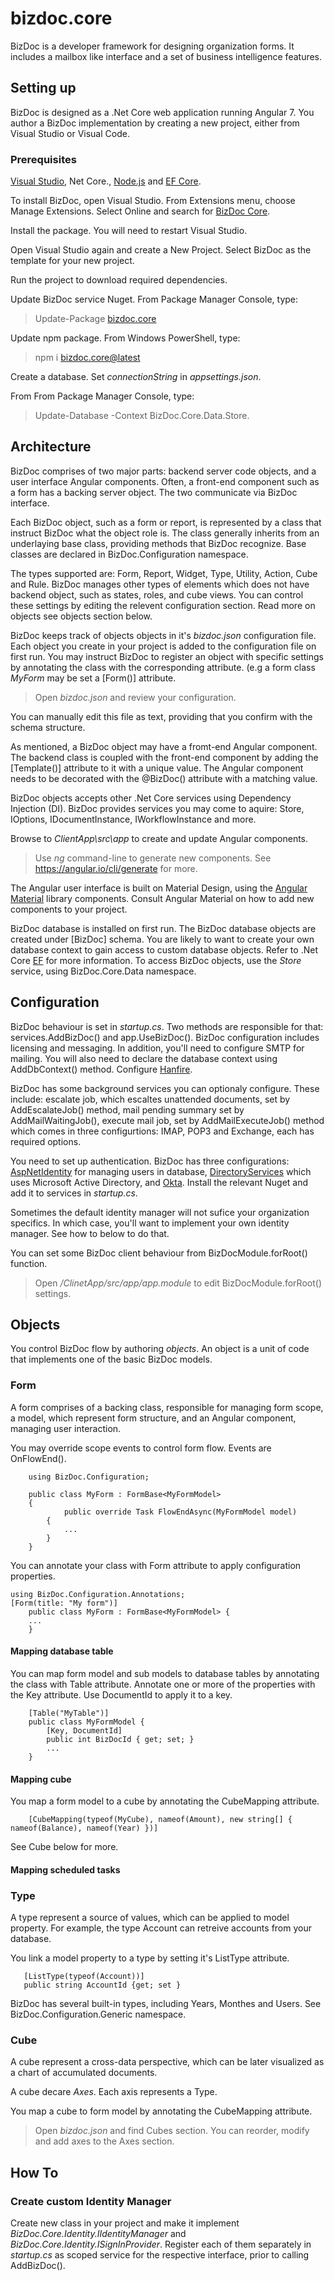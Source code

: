 # bizdoc.core

BizDoc is a developer framework for designing organization forms. It includes a mailbox like interface and a set of business intelligence features.

## Setting up

BizDoc is designed as a .Net Core web application running Angular 7. You author a BizDoc implementation by creating a new project, either from Visual Studio or Visual Code. 

### Prerequisites

[Visual Studio](https://visualstudio.microsoft.com/vs/), Net Core.,
[Node.js](https://nodejs.org/)
and [EF Core](https://docs.microsoft.com/en-us/ef/core/get-started/install/).

To install BizDoc, open Visual Studio. From Extensions menu, choose Manage Extensions. Select Online and search for [BizDoc Core](https://marketplace.visualstudio.com/items?itemName=Moding.BizDoc-Core).

Install the package. You will need to restart Visual Studio.

Open Visual Studio again and create a New Project. Select BizDoc as the template for your new project.

Run the project to download required dependencies.

Update BizDoc service Nuget. From Package Manager Console, type:

> Update-Package [bizdoc.core](https://www.nuget.org/packages/BizDoc.Core/)

Update npm package. From Windows PowerShell, type:

> npm i [bizdoc.core@latest](https://www.npmjs.com/package/bizdoc.core)

Create a database. Set _connectionString_ in _appsettings.json_. 

From From Package Manager Console, type:

> Update-Database -Context BizDoc.Core.Data.Store.

## Architecture

BizDoc comprises of two major parts: backend server code objects, and a user interface Angular components. Often, a front-end component such as a form has a backing server object. The two communicate via BizDoc interface.

Each BizDoc object, such as a form or report, is represented by a class that instruct BizDoc what the object role is. The class generally inherits from an underlaying base class, providing methods that BizDoc recognize. Base classes are declared in BizDoc.Configuration namespace. 

The types supported are:
Form,
Report,
Widget,
Type,
Utility,
Action,
Cube and
Rule.
BizDoc manages other types of elements which does not have backend object, such as states, roles, and cube views. You can control these settings by editing the relevent configuration section.
Read more on objects see objects section below.


BizDoc keeps track of objects objects in it's _bizdoc.json_ configuration file. Each object you create in your project is added to the configuration file on first run.
You may instruct BizDoc to register an object with specific settings by annotating the class with the corresponding attribute. (e.g a form class _MyForm_ may be set a \[Form()\] attribute.

> Open _bizdoc.json_ and review your configuration.

You can manually edit this file as text, providing that you confirm with the schema structure.

As mentioned, a BizDoc object may have a fromt-end Angular component. The backend class is coupled with the front-end component by adding the \[Template()\] attribute to it with a unique value. The Angular component needs to be decorated with the @BizDoc() attribute with a matching value. 

BizDoc objects accepts other .Net Core services using Dependency Injection (DI). 
BizDoc provides services you may come to aquire: Store, IOptions<SystemOptions>, IDocumentInstance, IWorkflowInstance and more. 

Browse to _ClientApp\src\app_ to create and update Angular components.

> Use _ng_ command-line to generate new components. See https://angular.io/cli/generate for more. 

The Angular user interface is built on Material Design, using the [Angular Material](https://material.angular.io/) library components.
Consult Angular Material on how to add new components to your project.

BizDoc database is installed on first run. The BizDoc database objects are created under \[BizDoc\] schema. You are likely to want to create your own database context to gain access to custom database objects. Refer to .Net Core [EF](https://docs.microsoft.com/en-us/ef/core/get-started/index) for more information.
To access BizDoc objects, use the _Store_ service, using BizDoc.Core.Data namespace. 

## Configuration

BizDoc behaviour is set in _startup.cs_. Two methods are responsible for that: services.AddBizDoc() and app.UseBizDoc().
BizDoc configuration includes licensing and messaging.
In addition, you'll need to configure SMTP for mailing.
You will also need to declare the database context using AddDbContext() method.
Configure [Hanfire](https://docs.hangfire.io/en/latest/getting-started/aspnet-core-applications.html).

BizDoc has some background services you can optionaly configure. These include: escalate job, which escaltes unattended documents, set by AddEscalateJob() method, mail pending summary set by AddMailWaitingJob(), execute mail job, set by AddMailExecuteJob() method which comes in three configurtions: IMAP, POP3 and Exchange, each has required options. 

You need to set up authentication. BizDoc has three configurations: [AspNetIdentity](https://www.nuget.org/packages/BizDoc.Core.AspIdentity/) for managing users in database, [DirectoryServices](https://www.nuget.org/packages/BizDoc.Core.DirectoryServices/) which uses Microsoft Active Directory, and [Okta](https://www.nuget.org/packages/BizDoc.Core.Okta/). Install the relevant Nuget and add it to services in _startup.cs_.

Sometimes the default identity manager will not sufice your organization specifics. In which case, you'll want to implement your own identity manager. See how to below to do that. 

You can set some BizDoc client behaviour from BizDocModule.forRoot() function.

> Open _/ClinetApp/src/app/app.module_ to edit BizDocModule.forRoot() settings.

## Objects

You control BizDoc flow by authoring _objects_. An object is a unit of code that implements one of the basic BizDoc models.

### Form

A form comprises of a backing class, responsible for managing form scope, a model, which represent form structure, and an Angular component, managing user interaction. 

You may override scope events to control form flow. Events are OnFlowEnd().

```
    using BizDoc.Configuration;
    
    public class MyForm : FormBase<MyFormModel>
    {
            public override Task FlowEndAsync(MyFormModel model)
        {
            ...
        }
    }
```

You can annotate your class with Form attribute to apply configuration properties.

```
using BizDoc.Configuration.Annotations;
[Form(title: "My form")]
    public class MyForm : FormBase<MyFormModel> {
    ...
    }
```

#### Mapping database table

You can map form model and sub models to database tables by annotating the class with Table attribute.
Annotate one or more of the properties with the Key attribute. Use DocumentId to apply it to a key.

```   
    [Table("MyTable")]
    public class MyFormModel {
        [Key, DocumentId]
        public int BizDocId { get; set; }
        ...
    }
```


#### Mapping cube


You map a form model to a cube by annotating the CubeMapping attribute.

```   
    [CubeMapping(typeof(MyCube), nameof(Amount), new string[] { nameof(Balance), nameof(Year) })]
```

See Cube below for more.

#### Mapping scheduled tasks

### Type

A type represent a source of values, which can be applied to model property.
For example, the type Account can retreive accounts from your database.

You link a model property to a type by setting it's ListType attribute.

```
   [ListType(typeof(Account))]
   public string AccountId {get; set }
```

BizDoc has several built-in types, including Years, Monthes and Users. See BizDoc.Configuration.Generic namespace.

### Cube

A cube represent a cross-data perspective, which can be later visualized as a chart of accumulated documents.

A cube decare _Axes_. Each axis represents a Type.

You map a cube to form model by annotating the CubeMapping attribute.

> Open _bizdoc.json_ and find Cubes section. You can reorder, modify and add axes to the Axes section.

## How To

### Create custom Identity Manager

Create new class in your project and make it implement _BizDoc.Core.Identity.IIdentityManager_ and _BizDoc.Core.Identity.ISignInProvider_.
Register each of them separately in _startup.cs_ as scoped service for the respective interface, prior to calling AddBizDoc().
